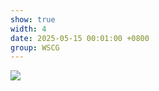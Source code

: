 ```yaml
---
show: true
width: 4
date: 2025-05-15 00:01:00 +0800
group: WSCG
---
```

<div>
    <img data-src="{{ '/assets/img/research/wscg/wscg-example2-1.gif' | relative_url }}" class="lazy w-100 rounded" src="{{ '/assets/img/empty_300x200.png' | relative_url }}">
</div>
